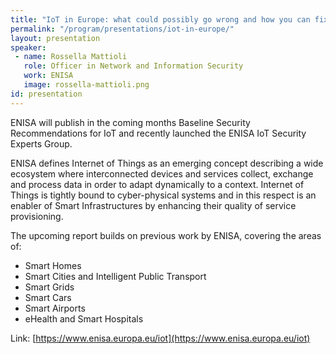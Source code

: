 ```yaml
---
title: "IoT in Europe: what could possibly go wrong and how you can fix"
permalink: "/program/presentations/iot-in-europe/"
layout: presentation
speaker: 
 - name: Rossella Mattioli
   role: Officer in Network and Information Security
   work: ENISA
   image: rossella-mattioli.png
id: presentation
---
```


ENISA will publish in the coming months  Baseline Security Recommendations for IoT and recently launched the ENISA IoT Security Experts Group.

ENISA defines Internet of Things as an emerging concept describing a wide ecosystem where interconnected devices and services collect, exchange and process data in order to adapt dynamically to a context. Internet of Things is tightly bound to cyber-physical systems and in this respect is an enabler of Smart Infrastructures by enhancing their quality of service provisioning.

The upcoming report builds on previous work by ENISA, covering the areas of:
* Smart Homes
* Smart Cities and Intelligent Public Transport
* Smart Grids
* Smart Cars  
* Smart Airports
* eHealth and Smart Hospitals

Link: [https://www.enisa.europa.eu/iot](https://www.enisa.europa.eu/iot)